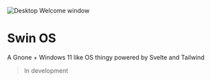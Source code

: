 ![Desktop Welcome window](https://github.com/tokitou-san/SwinOS/assets/114811070/7afce567-81fc-48cf-904d-2b361a86d291)

# Swin OS

A Gnone + Windows 11 like OS thingy powered by Svelte and Tailwind

> In development
